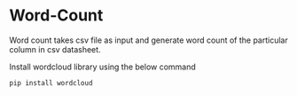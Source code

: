 # Word-Count
Word count takes csv file as input and generate word count of the particular column in csv datasheet.

Install wordcloud library using the below command

`pip install wordcloud`
